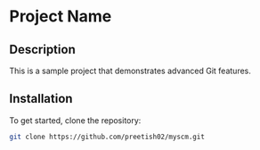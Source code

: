 # Project Name

## Description
This is a sample project that demonstrates advanced Git features.

## Installation
To get started, clone the repository:
```bash
git clone https://github.com/preetish02/myscm.git

